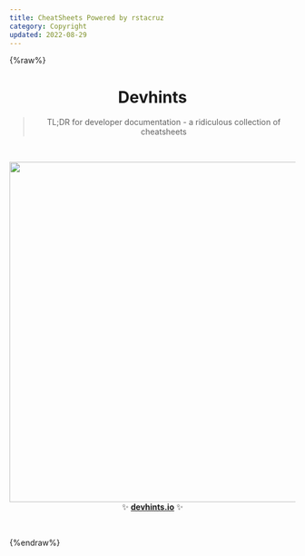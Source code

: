 ```yaml
---
title: CheatSheets Powered by rstacruz
category: Copyright
updated: 2022-08-29
---
```



{%raw%}

<h1 align='center'>Devhints</h1>

<blockquote align='center'>
TL;DR for developer documentation - a ridiculous collection of cheatsheets
</blockquote>


<br>

<p align='center'>
<a href='https://devhints.io/'><img src='https://pic.f10.org/i/2022/08/29/ikpqwb_3.png' width=600></a>
<br>
✨ <b><a href='https://devhints.io/'>devhints.io</a></b> ✨
</p>

<br>

{%endraw%}
